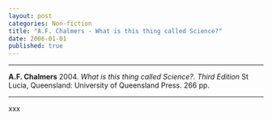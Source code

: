 ```yaml
---
layout: post
categories: Non-fiction
title: "A.F. Chalmers - What is this thing called Science?"
date: 2006-01-01
published: true
---
```




***
<b>A.F. Chalmers</b>  2004. _What is this thing called Science?. Third Edition_  St Lucia, Queensland: University of Queensland Press.  266 pp.

***

xxx
